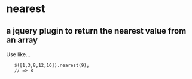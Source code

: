 # nearest

a jquery plugin to return the nearest value from an array
----------------------------------------------------------

Use like...
 

       $([1,3,8,12,16]).nearest(9);
       // => 8

